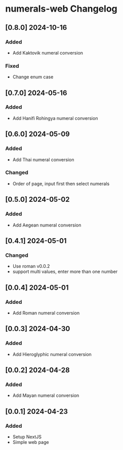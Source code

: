# numerals-web Changelog

<!-- https://keepachangelog.com/en/1.0.0/ -->

## [0.8.0] 2024-10-16
### Added
- Add Kaktovik numeral conversion

### Fixed
- Change enum case

## [0.7.0] 2024-05-16
### Added
- Add Hanifi Rohingya numeral conversion

## [0.6.0] 2024-05-09
### Added
- Add Thai numeral conversion
### Changed
- Order of page, input first then select numerals

## [0.5.0] 2024-05-02
### Added
- Add Aegean numeral conversion

## [0.4.1] 2024-05-01
### Changed
- Use roman v0.0.2
- support multi values, enter more than one number

## [0.0.4] 2024-05-01
### Added
- Add Roman numeral conversion

## [0.0.3] 2024-04-30
### Added
- Add Hieroglyphic numeral conversion

## [0.0.2] 2024-04-28
### Added
- Add Mayan numeral conversion

## [0.0.1] 2024-04-23
### Added
- Setup NextJS
- Simple web page
